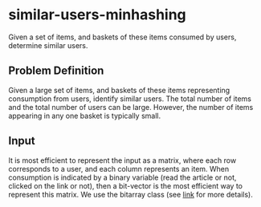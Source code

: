 # similar-users-minhashing
Given a set of items, and baskets of these items consumed by users, determine similar users.

## Problem Definition
Given a large set of items, and baskets of these items representing
consumption from users, identify similar users. The total number of
items and the total number of users can be large. However, the number
of items appearing in any one basket is typically small.

## Input
It is most efficient to represent the input as a matrix, where each
row corresponds to a user, and each column represents an item. When
consumption is indicated by a binary variable (read the article or
not, clicked on the link or not), then a bit-vector is the most
efficient way to represent this matrix. We use the bitarray class (see
[link](https://pypi.python.org/pypi/bitarray/0.8.1) for more details).